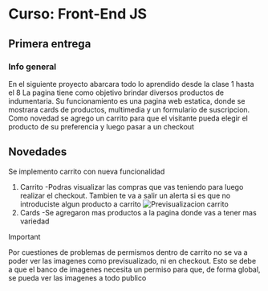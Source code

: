 # Curso: Front-End JS

## Primera entrega
### Info general
En el siguiente proyecto abarcara todo lo aprendido desde la clase 1 hasta el 8
La pagina tiene como objetivo brindar diversos productos de indumentaria. Su funcionamiento es una pagina web estatica, donde se mostrara cards de productos, multimedia y un formulario de suscripcion.
Como novedad se agrego un carrito para que el visitante pueda elegir el producto de su preferencia y luego pasar a un checkout

## Novedades
Se implemento carrito con nueva funcionalidad
1. Carrito
   -Podras visualizar las compras que vas teniendo para luego realizar el checkout. Tambien te va a salir un alerta si es que no introduciste algun producto a carrito
   ![Previsualizacion carrito](https://1drv.ms/i/s!Apms88ZgUiKhnbMqlGfWyiLl_a6Fqg?e=dzRZCe)
3. Cards
   -Se agregaron mas productos a la pagina donde vas a tener mas variedad

>[!IMPORTANT]
> Por cuestiones de problemas de permismos dentro de carrito no se va a poder ver las imagenes como previsualizado, ni en checkout. Esto se debe a que el banco de imagenes necesita un permiso para que, de forma global, se pueda ver las imagenes a todo publico
